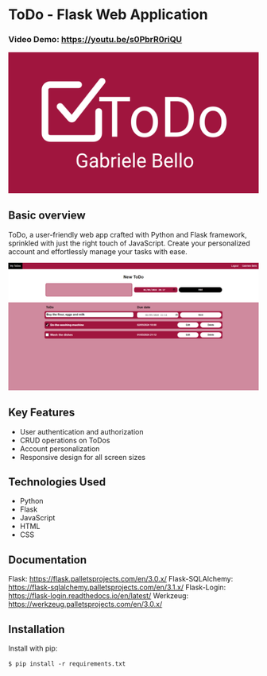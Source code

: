 # ToDo - Flask Web Application
### Video Demo:  https://youtu.be/s0PbrR0riQU

![ToDo Logo](static/images/ToDo.png)

## Basic overview
ToDo, a user-friendly web app crafted with Python and Flask framework, sprinkled with just the right touch of JavaScript.
Create your personalized account and effortlessly manage your tasks with ease.

![My Todos](static/images/My_ToDos.png)

## Key Features
- User authentication and authorization
- CRUD operations on ToDos
- Account personalization
- Responsive design for all screen sizes

## Technologies Used
- Python
- Flask
- JavaScript
- HTML
- CSS

## Documentation
Flask: https://flask.palletsprojects.com/en/3.0.x/
Flask-SQLAlchemy: https://flask-sqlalchemy.palletsprojects.com/en/3.1.x/
Flask-Login: https://flask-login.readthedocs.io/en/latest/
Werkzeug: https://werkzeug.palletsprojects.com/en/3.0.x/

## Installation
Install with pip:
```
$ pip install -r requirements.txt
```
